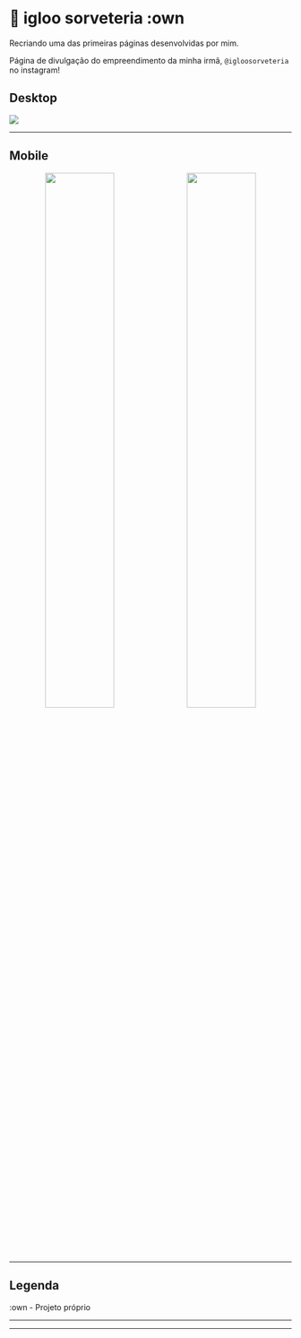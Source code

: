 # 🍨 igloo sorveteria :own

Recriando uma das primeiras páginas desenvolvidas por mim.

Página de divulgação do empreendimento da minha irmã,
 ```@igloosorveteria```  no instagram!

##  Desktop

 <img align="center" src="./img/home.png"/>

----

## Mobile

<div align="center">
  <img width="49.5%" src="./img/mob3.png"/>
  <img width="49.5%" src="./img/mob4.png"/>
</div>

----

## Legenda
:own - Projeto próprio

----
----
